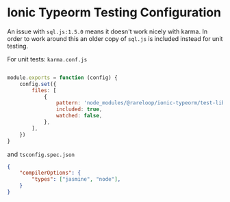 # Ionic Typeorm Testing Configuration

An issue with `sql.js:1.5.0` means it doesn't work nicely with karma. In order to work around this an older copy of `sql.js` is included instead for unit testing.

For unit tests: `karma.conf.js`

``` javascript

module.exports = function (config) {
    config.set({
        files: [
            {
                pattern: 'node_modules/@rareloop/ionic-typeorm/test-lib/sql.js.0.5.0/sql.js',
                included: true,
                watched: false,
            },
        ],
    })
}
```

and `tsconfig.spec.json`

``` json
{
    "compilerOptions": {
        "types": ["jasmine", "node"],
    }
}
```
